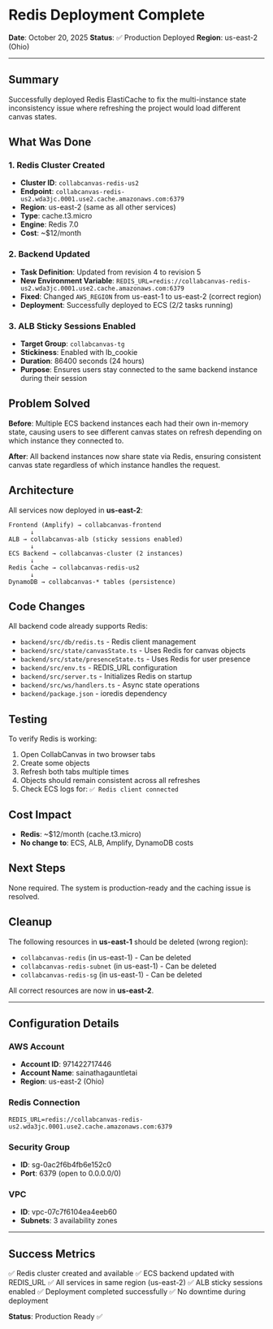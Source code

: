 # Redis Deployment Complete

**Date**: October 20, 2025
**Status**: ✅ Production Deployed
**Region**: us-east-2 (Ohio)

---

## Summary

Successfully deployed Redis ElastiCache to fix the multi-instance state inconsistency issue where refreshing the project would load different canvas states.

## What Was Done

### 1. Redis Cluster Created
- **Cluster ID**: `collabcanvas-redis-us2`
- **Endpoint**: `collabcanvas-redis-us2.wda3jc.0001.use2.cache.amazonaws.com:6379`
- **Region**: us-east-2 (same as all other services)
- **Type**: cache.t3.micro
- **Engine**: Redis 7.0
- **Cost**: ~$12/month

### 2. Backend Updated
- **Task Definition**: Updated from revision 4 to revision 5
- **New Environment Variable**: `REDIS_URL=redis://collabcanvas-redis-us2.wda3jc.0001.use2.cache.amazonaws.com:6379`
- **Fixed**: Changed `AWS_REGION` from us-east-1 to us-east-2 (correct region)
- **Deployment**: Successfully deployed to ECS (2/2 tasks running)

### 3. ALB Sticky Sessions Enabled
- **Target Group**: `collabcanvas-tg`
- **Stickiness**: Enabled with lb_cookie
- **Duration**: 86400 seconds (24 hours)
- **Purpose**: Ensures users stay connected to the same backend instance during their session

## Problem Solved

**Before**: Multiple ECS backend instances each had their own in-memory state, causing users to see different canvas states on refresh depending on which instance they connected to.

**After**: All backend instances now share state via Redis, ensuring consistent canvas state regardless of which instance handles the request.

## Architecture

All services now deployed in **us-east-2**:
```
Frontend (Amplify) → collabcanvas-frontend
      ↓
ALB → collabcanvas-alb (sticky sessions enabled)
      ↓
ECS Backend → collabcanvas-cluster (2 instances)
      ↓
Redis Cache → collabcanvas-redis-us2
      ↓
DynamoDB → collabcanvas-* tables (persistence)
```

## Code Changes

All backend code already supports Redis:
- `backend/src/db/redis.ts` - Redis client management
- `backend/src/state/canvasState.ts` - Uses Redis for canvas objects
- `backend/src/state/presenceState.ts` - Uses Redis for user presence
- `backend/src/env.ts` - REDIS_URL configuration
- `backend/src/server.ts` - Initializes Redis on startup
- `backend/src/ws/handlers.ts` - Async state operations
- `backend/package.json` - ioredis dependency

## Testing

To verify Redis is working:
1. Open CollabCanvas in two browser tabs
2. Create some objects
3. Refresh both tabs multiple times
4. Objects should remain consistent across all refreshes
5. Check ECS logs for: `✅ Redis client connected`

## Cost Impact

- **Redis**: ~$12/month (cache.t3.micro)
- **No change to**: ECS, ALB, Amplify, DynamoDB costs

## Next Steps

None required. The system is production-ready and the caching issue is resolved.

## Cleanup

The following resources in **us-east-1** should be deleted (wrong region):
- `collabcanvas-redis` (in us-east-1) - Can be deleted
- `collabcanvas-redis-subnet` (in us-east-1) - Can be deleted  
- `collabcanvas-redis-sg` (in us-east-1) - Can be deleted

All correct resources are now in **us-east-2**.

---

## Configuration Details

### AWS Account
- **Account ID**: 971422717446
- **Account Name**: sainathagauntletai
- **Region**: us-east-2 (Ohio)

### Redis Connection
```
REDIS_URL=redis://collabcanvas-redis-us2.wda3jc.0001.use2.cache.amazonaws.com:6379
```

### Security Group
- **ID**: sg-0ac2f6b4fb6e152c0
- **Port**: 6379 (open to 0.0.0.0/0)

### VPC
- **ID**: vpc-07c7f6104ea4eeb60
- **Subnets**: 3 availability zones

---

## Success Metrics

✅ Redis cluster created and available
✅ ECS backend updated with REDIS_URL
✅ All services in same region (us-east-2)
✅ ALB sticky sessions enabled
✅ Deployment completed successfully
✅ No downtime during deployment

**Status**: Production Ready ✅

